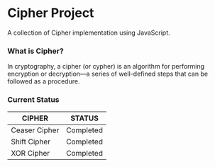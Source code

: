 # Cipher Project

A collection of Cipher implementation using JavaScript.

### What is Cipher?

In cryptography, a cipher (or cypher) is an algorithm for performing encryption or decryption—a series of well-defined steps that can be followed as a procedure.

### Current Status

| CIPHER  | STATUS |
| ------------- | ------------- |
| Ceaser Cipher  | Completed  |
| Shift Cipher  | Completed  |
| XOR Cipher  | Completed  |

